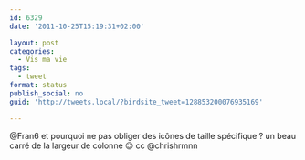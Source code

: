 ```yaml
---
id: 6329
date: '2011-10-25T15:19:31+02:00'

layout: post
categories:
  - Vis ma vie
tags:
  - tweet
format: status
publish_social: no
guid: 'http://tweets.local/?birdsite_tweet=128853200076935169'

---
```


@Fran6 et pourquoi ne pas obliger des icônes de taille spécifique ? un beau carré de la largeur de colonne 😉 cc @chrishrmnn